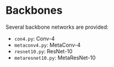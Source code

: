 # Backbones

Several backbone networks are provided:

* `con4.py`: Conv-4
* `metaconv4.py`: MetaConv-4
* `resnet10.py`: ResNet-10
* `metaresnet10.py`: MetaResNet-10
